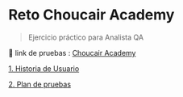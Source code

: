 # Reto Choucair Academy

> Ejercicio práctico para Analista QA
> 

📍 link de pruebas :  [Choucair Academy](https://operacion.choucairtesting.com/academy/my/)

[1. Historia de Usuario](Reto%20Choucair%20Academy%2067b3e82b563643beae2f1583d1888b33/1%20Historia%20de%20Usuario%20c53d3ff6a63c41f2943941598f2cde7d.md)

[2. Plan de pruebas](Reto%20Choucair%20Academy%2067b3e82b563643beae2f1583d1888b33/2%20Plan%20de%20pruebas%20f174acfa62fd40e29d02387257bcf294.md)